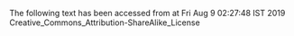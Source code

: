 The following text has been accessed from at Fri Aug 9 02:27:48 IST 2019
Creative_Commons_Attribution-ShareAlike_License
